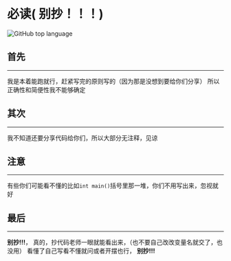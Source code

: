 # 必读( **别抄！！！**)
![GitHub top language](https://img.shields.io/github/languages/top/Two-Super-Boss/C-Homework-DLUT)
## 首先
***
我是本着能跑就行，赶紧写完的原则写的（因为那是没想到要给你们分享）
所以正确性和简便性我不能够确定


## 其次
***
我不知道还要分享代码给你们，所以大部分无注释，见谅


## 注意
***
有些你们可能看不懂的比如```int main()```括号里那一堆，你们不用写出来，忽视就好


## 最后
***
**别抄!!!**，
真的，抄代码老师一眼就能看出来，（也不要自己改改变量名就交了，也没用）
看懂了自己写看不懂就问或者开摆也行，
**别抄!!!**